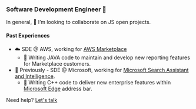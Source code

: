 ### Software Development Engineer 👋

In general, 👯 I’m looking to collaborate on JS open projects.

#### Past Experiences
- ☁️ SDE @ AWS, working for [AWS Marketplace](https://aws.amazon.com/marketplace) 
  * 📑 Writing JAVA code to maintain and develop new reporting features for Marketplace customers. 
- 🔭 Previously - SDE @ Microsoft, working for [Microsoft Search Assistant and Intelligence](https://www.microsoft.com/en-us/research/group/msai/). 
  * 🌱 Writing C++ code to deliver new enterprise features within [Microsoft Edge](https://www.microsoft.com/es-es/edge/home?form=MA13FJ) address bar.

Need help? [Let's talk](https://superpeer.com/oscarrodar)
